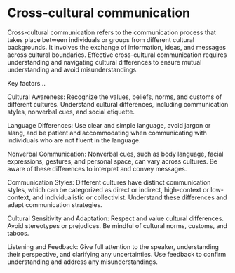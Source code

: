 # Cross-cultural communication 

Cross-cultural communication refers to the communication process that takes place between individuals or groups from different cultural backgrounds. It involves the exchange of information, ideas, and messages across cultural boundaries. Effective cross-cultural communication requires understanding and navigating cultural differences to ensure mutual understanding and avoid misunderstandings.

Key factors…

Cultural Awareness: Recognize the values, beliefs, norms, and customs of different cultures. Understand cultural differences, including communication styles, nonverbal cues, and social etiquette. 

Language Differences: Use clear and simple language, avoid jargon or slang, and be patient and accommodating when communicating with individuals who are not fluent in the language.

Nonverbal Communication: Nonverbal cues, such as body language, facial expressions, gestures, and personal space, can vary across cultures. Be aware of these differences to interpret and convey messages.

Communication Styles: Different cultures have distinct communication styles, which can be categorized as direct or indirect, high-context or low-context, and individualistic or collectivist. Understand these differences and adapt communication strategies.

Cultural Sensitivity and Adaptation: Respect and value cultural differences. Avoid stereotypes or prejudices. Be mindful of cultural norms, customs, and taboos.

Listening and Feedback: Give full attention to the speaker, understanding their perspective, and clarifying any uncertainties. Use feedback to confirm understanding and address any misunderstandings. 

